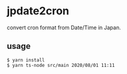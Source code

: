 # jpdate2cron

convert cron format from Date/Time in Japan.

## usage

```shell
$ yarn install
$ yarn ts-node src/main 2020/08/01 11:11
```


